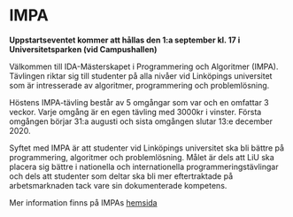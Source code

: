 # IMPA

**Uppstartseventet kommer att hållas den 1:a september kl. 17 i
Universitetsparken (vid Campushallen)**

Välkommen till IDA-Mästerskapet i Programmering och Algoritmer (IMPA).
Tävlingen riktar sig till studenter på alla nivåer vid Linköpings universitet
som är intresserade av algoritmer, programmering och problemlösning.

Höstens IMPA-tävling består av 5 omgångar som var och en omfattar 3 veckor.
Varje omgång är en egen tävling med 3000kr i vinster.
Första omgången börjar 31:a augusti och sista omgången slutar 13:e december
2020.

Syftet med IMPA är att studenter vid Linköpings universitet ska bli bättre på
programmering, algoritmer och problemlösning. Målet är dels att LiU ska placera
sig bättre i nationella och internationella programmeringstävlingar och dels
att studenter som deltar ska bli mer eftertraktade på arbetsmarknaden tack vare
sin dokumenterade kompetens.

Mer information finns på IMPAs [hemsida](https://www.ida.liu.se/projects/impa/new/)
